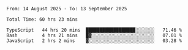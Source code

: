 <!--START_SECTION:waka-->

```abap
From: 14 August 2025 - To: 13 September 2025

Total Time: 60 hrs 23 mins

TypeScript   44 hrs 20 mins  ██████████████████░░░░░░░   71.46 %
Bash         4 hrs 21 mins   █▓░░░░░░░░░░░░░░░░░░░░░░░   07.01 %
JavaScript   2 hrs 2 mins    ▓░░░░░░░░░░░░░░░░░░░░░░░░   03.28 %
```

<!--END_SECTION:waka-->
